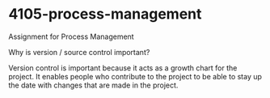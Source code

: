 # 4105-process-management
Assignment for Process Management

Why is version / source control important?

Version control is important because it acts as a growth chart for the project.
It enables people who contribute to the project to be able to stay up the date with changes that are made in the project.
